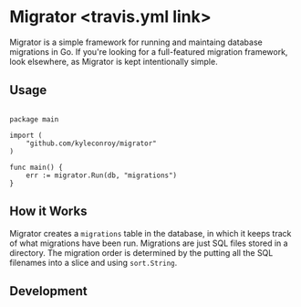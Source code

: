 # Migrator <travis.yml link> <godoc link>

Migrator is a simple framework for running and maintaing database migrations in
Go. If you're looking for a full-featured migration framework, look elsewhere,
as Migrator is kept intentionally simple.

## Usage

```golang

package main

import (
    "github.com/kyleconroy/migrator"
)

func main() {
    err := migrator.Run(db, "migrations")
}
```

## How it Works

Migrator creates a `migrations` table in the database, in which it keeps track
of what migrations have been run. Migrations are just SQL files stored in a
directory. The migration order is determined by the putting all the SQL
filenames into a slice and using `sort.String`.

## Development
